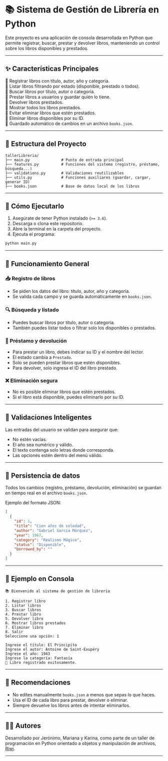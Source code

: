 # 📚 Sistema de Gestión de Librería en Python

Este proyecto es una aplicación de consola desarrollada en Python que permite registrar, buscar, prestar y devolver libros, manteniendo un control sobre los libros disponibles y prestados.

---

## ✨ Características Principales

🔹 Registrar libros con título, autor, año y categoría.  
🔹 Listar libros filtrando por estado (disponible, prestado o todos).  
🔹 Buscar libros por título, autor o categoría.  
🔹 Prestar libros a usuarios y guardar quién lo tiene.  
🔹 Devolver libros prestados.  
🔹 Mostrar todos los libros prestados.  
🔹 Evitar eliminar libros que estén prestados.  
🔹 Eliminar libros disponibles por su ID.  
🔹 Guardado automático de cambios en un archivo `books.json`.

---

## 📂 Estructura del Proyecto

```
tallerLibreria/
├── main.py              # Punto de entrada principal
├── features.py          # Funciones del sistema (registro, préstamo, búsqueda...)
├── validations.py       # Validaciones reutilizables
├── utils.py             # Funciones auxiliares (guardar, cargar, generar ID)
├── books.json           # Base de datos local de los libros
```

---

## 🚀 Cómo Ejecutarlo

1. Asegúrate de tener Python instalado (`>= 3.6`).
2. Descarga o clona este repositorio.
3. Abre la terminal en la carpeta del proyecto.
4. Ejecuta el programa:

```bash
python main.py
```

---

## 🧠 Funcionamiento General

### 📥 Registro de libros
- Se piden los datos del libro: título, autor, año y categoría.
- Se valida cada campo y se guarda automáticamente en `books.json`.

### 🔍 Búsqueda y listado
- Puedes buscar libros por título, autor o categoría.
- También puedes listar todos o filtrar solo los disponibles o prestados.

### 🤝 Préstamo y devolución
- Para prestar un libro, debes indicar su ID y el nombre del lector.
- El estado cambia a `Prestado`.
- Solo se pueden prestar libros que estén disponibles.
- Para devolver, solo ingresa el ID del libro prestado.

### ❌ Eliminación segura
- No es posible eliminar libros que estén prestados.
- Si el libro está disponible, puedes eliminarlo por su ID.

---

## 🔨 Validaciones Inteligentes

Las entradas del usuario se validan para asegurar que:
- No estén vacías.
- El año sea numérico y válido.
- El texto contenga solo letras donde corresponda.
- Las opciones estén dentro del menú válido.

---

## 💾 Persistencia de datos

Todos los cambios (registro, préstamo, devolución, eliminación) se guardan en tiempo real en el archivo `books.json`.

Ejemplo del formato JSON:

```json
[
  {
    "id": 1,
    "title": "Cien años de soledad",
    "author": "Gabriel García Márquez",
    "year": 1967,
    "category": "Realismo Mágico",
    "status": "Disponible",
    "borrowed_by": ""
  }
]
```

---

## 🧪 Ejemplo en Consola

```plaintext
📚 Bienvenido al sistema de gestión de librería

1. Registrar libro
2. Listar libros
3. Buscar libros
4. Prestar libro
5. Devolver libro
6. Mostrar libros prestados
7. Eliminar libro
8. Salir
Seleccione una opción: 1

Ingrese el título: El Principito
Ingrese el autor: Antoine de Saint-Exupéry
Ingrese el año: 1943
Ingrese la categoría: Fantasía
📘 Libro registrado exitosamente.
```

---

## 📌 Recomendaciones

- No edites manualmente `books.json` a menos que sepas lo que haces.
- Usa el ID de cada libro para prestar, devolver o eliminar.
- Siempre devuelve los libros antes de intentar eliminarlos.

---

## 👨‍💻 Autores

Desarrollado por Jerónimo, Mariana y Karina, como parte de un taller de programación en Python orientado a objetos y manipulación de archivos, <a href="https://riwi.io/" target="_blank">Riwi</a></b>.

---
